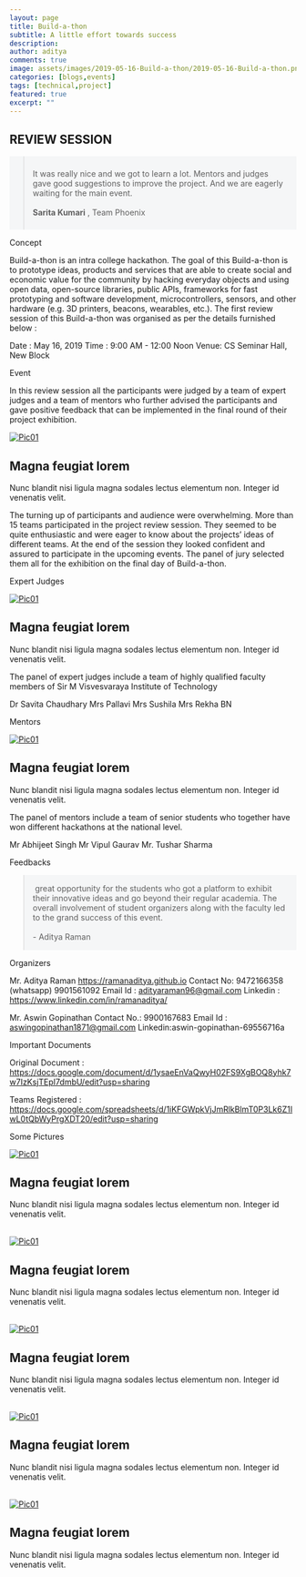 ```yaml
---
layout: page
title: Build-a-thon
subtitle: A little effort towards success
description: 
author: aditya
comments: true
image: assets/images/2019-05-16-Build-a-thon/2019-05-16-Build-a-thon.png
categories: [blogs,events]
tags: [technical,project]
featured: true
excerpt: ""
---
```


## REVIEW SESSION

<div style="background-color:#f5f6f7;position:relative;">
<blockquote style="padding: 5px 20px 5px 15px;"><span class="icon fa-quote-left" style="font-size:2.4em;"></span><br>
<span class="begin">It</span> was really nice and we got to learn a lot. Mentors and judges gave good suggestions to improve the project. And we are eagerly waiting for the main event. &nbsp;
<br><br>
<span class="icon fa-minus"></span> <span style="font-weight: bold;">Sarita Kumari</span> , Team Phoenix<br>
<span class="icon fa-quote-right" style="position: absolute;font-size:2.4em;right:15px;bottom:0;"></span>
<br>
</blockquote>
</div>

Concept

<span class="begin">B</span>uild-a-thon is an intra college hackathon. The goal of this Build-a-thon is to prototype ideas, products and services that are able to create social and economic value for the community by hacking everyday objects and using open data, open-source libraries, public APIs, frameworks for fast prototyping and software development, microcontrollers, sensors, and other hardware (e.g. 3D printers, beacons, wearables, etc.). 
The first review session of this Build-a-thon was organised as per the details furnished below : 

Date : May 16, 2019
Time : 9:00 AM - 12:00 Noon
Venue: CS Seminar Hall, New Block
 
Event

In this review session all the participants were judged by a team of expert judges and a team of mentors who further advised the participants and gave positive feedback that can be implemented in the final round of their project exhibition.

<div class="12u 12u$(small)">
<article class="thumb" style="height:auto;width:auto;margin:">
	<a href="/assets/images/2019-05-16-Build-a-thon/IMG_20190516_101641465_HDR.jpg" class="image main"><img src="/assets/images/2019-05-16-Build-a-thon/IMG_20190516_101641465_HDR.jpg" alt="Pic01" /></a>
	<h2>Magna feugiat lorem</h2>
	<p>Nunc blandit nisi ligula magna sodales lectus elementum non. Integer id venenatis velit.</p>
</article>
</div>

The turning up of participants and audience were overwhelming. More than 15 teams participated in the project review session. They seemed to be quite enthusiastic and were eager to know about the projects’ ideas of different teams. At the end of the session they looked confident and assured to participate in the upcoming events. 
The panel of jury selected them all for the exhibition on the final day of Build-a-thon.

Expert Judges

<div class="12u 12u$(small)">
<article class="thumb" style="height:auto;width:auto;margin:">
	<a href="/assets/images/2019-05-16-Build-a-thon/WhatsApp Image 2019-05-17 at 11.50.37 AM.jpeg" class="image main"><img src="/assets/images/2019-05-16-Build-a-thon/WhatsApp Image 2019-05-17 at 11.50.37 AM.jpeg" alt="Pic01" /></a>
	<h2>Magna feugiat lorem</h2>
	<p>Nunc blandit nisi ligula magna sodales lectus elementum non. Integer id venenatis velit.</p>
</article>
</div>

The panel of expert judges include a team of highly qualified faculty members of Sir M Visvesvaraya Institute of Technology

Dr Savita Chaudhary 
Mrs Pallavi
Mrs Sushila
Mrs Rekha BN

Mentors

<div class="12u 12u$(small)">
<article class="thumb" style="height:auto;width:auto;margin:">
	<a href="/assets/images/2019-05-16-Build-a-thon/IMG_20190516_110437845_HDR.jpg" class="image main"><img src="/assets/images/2019-05-16-Build-a-thon/IMG_20190516_110437845_HDR.jpg" alt="Pic01" /></a>
	<h2>Magna feugiat lorem</h2>
	<p>Nunc blandit nisi ligula magna sodales lectus elementum non. Integer id venenatis velit.</p>
</article>
</div>

The panel of mentors include a team of senior students who together have won different hackathons at the national level.

Mr Abhijeet Singh
Mr Vipul Gaurav
Mr. Tushar Sharma





Feedbacks
<div>
<blockquote style="background-color:#f5f6f7;padding:15px;"><span class="icon fa-quote-left"></span> &nbsp;great opportunity for the students who got a platform to exhibit their innovative ideas and go beyond their regular academia. The overall involvement of student organizers along with the faculty led to the grand success of this event. &nbsp;<span class="icon fa-quote-right">
<br><br>
- Aditya Raman
</span></blockquote>
</div>
Organizers

Mr. Aditya Raman 	https://ramanaditya.github.io
Contact No: 9472166358 (whatsapp)
		  9901561092
Email Id : adityaraman96@gmail.com
Linkedin : https://www.linkedin.com/in/ramanaditya/

Mr. Aswin Gopinathan
Contact No.: 9900167683
Email Id :  aswingopinathan1871@gmail.com 
Linkedin:aswin-gopinathan-69556716a

Important Documents

Original Document : https://docs.google.com/document/d/1ysaeEnVaQwyH02FS9XgBOQ8yhk7w7IzKsjTEpI7dmbU/edit?usp=sharing

Teams Registered :
https://docs.google.com/spreadsheets/d/1iKFGWpkVjJmRlkBlmT0P3Lk6Z1IwL0tQbWyPrgXDT20/edit?usp=sharing







Some Pictures
<div class="row">
<div class="6u 12u$(small)">
<article class="thumb" style="height:auto;width:auto;margin:">
	<a href="/assets/images/2019-05-16-Build-a-thon/IMG_20190516_104158206_HDR.jpg" class="image main"><img src="/assets/images/2019-05-16-Build-a-thon/IMG_20190516_104158206_HDR.jpg" alt="Pic01" /></a>
	<h2>Magna feugiat lorem</h2>
	<p>Nunc blandit nisi ligula magna sodales lectus elementum non. Integer id venenatis velit.</p>
</article>
</div><div class="show-mobile"><br></div>
<div class="6u 12u$(small)">
<article class="thumb" style="height:auto;width:auto;margin:">
	<a href="/assets/images/2019-05-16-Build-a-thon/IMG_20190516_113703829.jpg" class="image main"><img src="/assets/images/2019-05-16-Build-a-thon/IMG_20190516_113703829.jpg" alt="Pic01" /></a>
	<h2>Magna feugiat lorem</h2>
	<p>Nunc blandit nisi ligula magna sodales lectus elementum non. Integer id venenatis velit.</p>
</article>
</div><div class="show-mobile"><br></div>
<div class="6u 12u$(small)">
<article class="thumb" style="height:auto;width:auto;margin:">
	<a href="/assets/images/2019-05-16-Build-a-thon/IMG_20190516_113730567_HDR.jpg" class="image main"><img src="/assets/images/2019-05-16-Build-a-thon/IMG_20190516_113730567_HDR.jpg" alt="Pic01" /></a>
	<h2>Magna feugiat lorem</h2>
	<p>Nunc blandit nisi ligula magna sodales lectus elementum non. Integer id venenatis velit.</p>
</article>
</div><div class="show-mobile"><br></div>
<div class="6u 12u$(small)">
<article class="thumb" style="height:auto;width:auto;margin:">
	<a href="/assets/images/2019-05-16-Build-a-thon/IMG_20190516_115727498_HDR.jpg" class="image main"><img src="/assets/images/2019-05-16-Build-a-thon/IMG_20190516_115727498_HDR.jpg" alt="Pic01" /></a>
	<h2>Magna feugiat lorem</h2>
	<p>Nunc blandit nisi ligula magna sodales lectus elementum non. Integer id venenatis velit.</p>
</article>
</div><div class="show-mobile"><br></div>
<div class="12u 12u$(small)">
<article class="thumb" style="height:auto;width:auto;margin:">
	<a href="/assets/images/2019-05-16-Build-a-thon/WhatsApp Image 2019-05-16 at 12.42.31 PM.jpeg" class="image main"><img src="/assets/images/2019-05-16-Build-a-thon/WhatsApp Image 2019-05-16 at 12.42.31 PM.jpeg" alt="Pic01" /></a>
	<h2>Magna feugiat lorem</h2>
	<p>Nunc blandit nisi ligula magna sodales lectus elementum non. Integer id venenatis velit.</p>
</article>
</div><div class="show-mobile"><br></div>
</div>